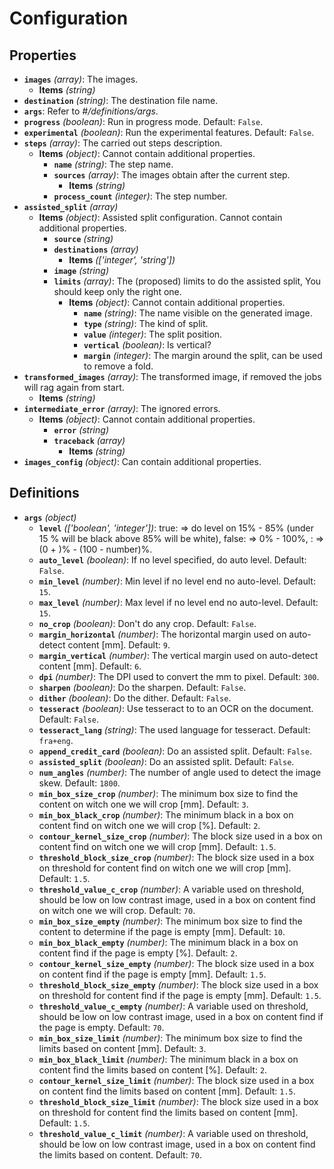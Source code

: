 # Configuration

## Properties

- **`images`** *(array)*: The images.
  - **Items** *(string)*
- **`destination`** *(string)*: The destination file name.
- **`args`**: Refer to *#/definitions/args*.
- **`progress`** *(boolean)*: Run in progress mode. Default: `False`.
- **`experimental`** *(boolean)*: Run the experimental features. Default: `False`.
- **`steps`** *(array)*: The carried out steps description.
  - **Items** *(object)*: Cannot contain additional properties.
    - **`name`** *(string)*: The step name.
    - **`sources`** *(array)*: The images obtain after the current step.
      - **Items** *(string)*
    - **`process_count`** *(integer)*: The step number.
- **`assisted_split`** *(array)*
  - **Items** *(object)*: Assisted split configuration. Cannot contain additional properties.
    - **`source`** *(string)*
    - **`destinations`** *(array)*
      - **Items** *(['integer', 'string'])*
    - **`image`** *(string)*
    - **`limits`** *(array)*: The (proposed) limits to do the assisted split, You should keep only the right one.
      - **Items** *(object)*: Cannot contain additional properties.
        - **`name`** *(string)*: The name visible on the generated image.
        - **`type`** *(string)*: The kind of split.
        - **`value`** *(integer)*: The split position.
        - **`vertical`** *(boolean)*: Is vertical?
        - **`margin`** *(integer)*: The margin around the split, can be used to remove a fold.
- **`transformed_images`** *(array)*: The transformed image, if removed the jobs will rag again from start.
  - **Items** *(string)*
- **`intermediate_error`** *(array)*: The ignored errors.
  - **Items** *(object)*: Cannot contain additional properties.
    - **`error`** *(string)*
    - **`traceback`** *(array)*
      - **Items** *(string)*
- **`images_config`** *(object)*: Can contain additional properties.
## Definitions

- **`args`** *(object)*
  - **`level`** *(['boolean', 'integer'])*: true: => do level on 15% - 85% (under 15 % will be black above 85% will be white), false: => 0% - 100%, <number>: => (0 + <number>)% - (100 - number)%.
  - **`auto_level`** *(boolean)*: If no level specified, do auto level. Default: `False`.
  - **`min_level`** *(number)*: Min level if no level end no auto-level. Default: `15`.
  - **`max_level`** *(number)*: Max level if no level end no auto-level. Default: `15`.
  - **`no_crop`** *(boolean)*: Don't do any crop. Default: `False`.
  - **`margin_horizontal`** *(number)*: The horizontal margin used on auto-detect content [mm]. Default: `9`.
  - **`margin_vertical`** *(number)*: The vertical margin used on auto-detect content [mm]. Default: `6`.
  - **`dpi`** *(number)*: The DPI used to convert the mm to pixel. Default: `300`.
  - **`sharpen`** *(boolean)*: Do the sharpen. Default: `False`.
  - **`dither`** *(boolean)*: Do the dither. Default: `False`.
  - **`tesseract`** *(boolean)*: Use tesseract to to an OCR on the document. Default: `False`.
  - **`tesseract_lang`** *(string)*: The used language for tesseract. Default: `fra+eng`.
  - **`append_credit_card`** *(boolean)*: Do an assisted split. Default: `False`.
  - **`assisted_split`** *(boolean)*: Do an assisted split. Default: `False`.
  - **`num_angles`** *(number)*: The number of angle used to detect the image skew. Default: `1800`.
  - **`min_box_size_crop`** *(number)*: The minimum box size to find the content on witch one we will crop [mm]. Default: `3`.
  - **`min_box_black_crop`** *(number)*: The minimum black in a box on content find on witch one we will crop [%]. Default: `2`.
  - **`contour_kernel_size_crop`** *(number)*: The block size used in a box on content find on witch one we will crop [mm]. Default: `1.5`.
  - **`threshold_block_size_crop`** *(number)*: The block size used in a box on threshold for content find on witch one we will crop [mm]. Default: `1.5`.
  - **`threshold_value_c_crop`** *(number)*: A variable used on threshold, should be low on low contrast image, used in a box on content find on witch one we will crop. Default: `70`.
  - **`min_box_size_empty`** *(number)*: The minimum box size to find the content to determine if the page is empty [mm]. Default: `10`.
  - **`min_box_black_empty`** *(number)*: The minimum black in a box on content find if the page is empty [%]. Default: `2`.
  - **`contour_kernel_size_empty`** *(number)*: The block size used in a box on content find if the page is empty [mm]. Default: `1.5`.
  - **`threshold_block_size_empty`** *(number)*: The block size used in a box on threshold for content find if the page is empty [mm]. Default: `1.5`.
  - **`threshold_value_c_empty`** *(number)*: A variable used on threshold, should be low on low contrast image, used in a box on content find if the page is empty. Default: `70`.
  - **`min_box_size_limit`** *(number)*: The minimum box size to find the limits based on content [mm]. Default: `3`.
  - **`min_box_black_limit`** *(number)*: The minimum black in a box on content find the limits based on content [%]. Default: `2`.
  - **`contour_kernel_size_limit`** *(number)*: The block size used in a box on content find the limits based on content [mm]. Default: `1.5`.
  - **`threshold_block_size_limit`** *(number)*: The block size used in a box on threshold for content find the limits based on content [mm]. Default: `1.5`.
  - **`threshold_value_c_limit`** *(number)*: A variable used on threshold, should be low on low contrast image, used in a box on content find the limits based on content. Default: `70`.
